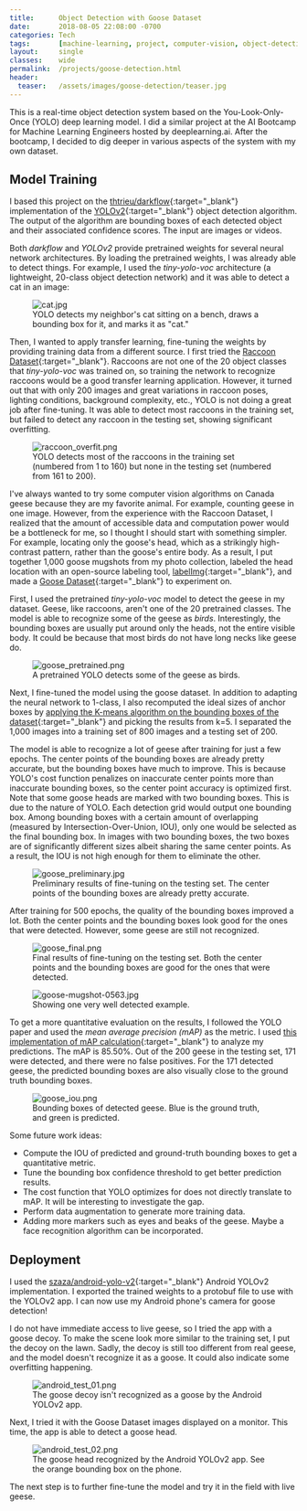 ```yaml
---
title:      Object Detection with Goose Dataset
date:       2018-08-05 22:08:00 -0700
categories: Tech
tags:       [machine-learning, project, computer-vision, object-detection, yolo]
layout:     single
classes:    wide
permalink:  /projects/goose-detection.html
header:
  teaser:   /assets/images/goose-detection/teaser.jpg
---
```


This is a real-time object detection system based on the You-Look-Only-Once (YOLO) deep learning model. I did a similar project at the AI Bootcamp for Machine Learning Engineers hosted by deeplearning.ai. After the bootcamp, I decided to dig deeper in various aspects of the system with my own dataset.

## Model Training

I based this project on the [thtrieu/darkflow](https://github.com/thtrieu/darkflow){:target="_blank"} implementation of the [YOLOv2](https://arxiv.org/abs/1612.08242){:target="_blank"} object detection algorithm. The output of the algorithm are bounding boxes of each detected object and their associated confidence scores. The input are images or videos.

Both *darkflow* and *YOLOv2* provide pretrained weights for several neural network architectures. By loading the pretrained weights, I was already able to detect things. For example, I used the *tiny-yolo-voc* architecture (a lightweight, 20-class object detection network) and it was able to detect a cat in an image:

<figure>
  <img src="{{site.url}}/assets/images/goose-detection/cat.jpg" alt="cat.jpg"/>
  <figcaption>YOLO detects my neighbor's cat sitting on a bench, draws a bounding box for it, and marks it as "cat."</figcaption>
</figure>

Then, I wanted to apply transfer learning, fine-tuning the weights by providing training data from a different source. I first tried the [Raccoon Dataset](https://github.com/datitran/raccoon_dataset){:target="_blank"}. Raccoons are not one of the 20 object classes that *tiny-yolo-voc* was trained on, so training the network to recognize raccoons would be a good transfer learning application. However, it turned out that with only 200 images and great variations in raccoon poses, lighting conditions, background complexity, etc., YOLO is not doing a great job after fine-tuning. It was able to detect most raccoons in the training set, but failed to detect any raccoon in the testing set, showing significant overfitting.

<figure>
  <img src="{{site.url}}/assets/images/goose-detection/raccoon_overfit.png" alt="raccoon_overfit.png"/>
  <figcaption>YOLO detects most of the raccoons in the training set (numbered from 1 to 160) but none in the testing set (numbered from 161 to 200).</figcaption>
</figure>

I've always wanted to try some computer vision algorithms on Canada geese because they are my favorite animal. For example, counting geese in one image. However, from the experience with the Raccoon Dataset, I realized that the amount of accessible data and computation power would be a bottleneck for me, so I thought I should start with something simpler. For example, locating only the goose's head, which as a strikingly high-contrast pattern, rather than the goose's entire body. As a result, I put together 1,000 goose mugshots from my photo collection, labeled the head location with an open-source labeling tool, [labelImg](https://github.com/tzutalin/labelImg){:target="_blank"}, and made a [Goose Dataset](https://github.com/steggie3/goose-dataset){:target="_blank"} to experiment on.

First, I used the pretrained *tiny-yolo-voc* model to detect the geese in my dataset. Geese, like raccoons, aren't one of the 20 pretrained classes. The model is able to recognize some of the geese as *birds*. Interestingly, the bounding boxes are usually put around only the heads, not the entire visible body. It could be because that most birds do not have long necks like geese do.

<figure>
  <img src="{{site.url}}/assets/images/goose-detection/goose_pretrained.png" alt="goose_pretrained.png"/>
  <figcaption>A pretrained YOLO detects some of the geese as birds.</figcaption>
</figure>

Next, I fine-tuned the model using the goose dataset. In addition to adapting the neural network to 1-class, I also recomputed the ideal sizes of anchor boxes by [applying the K-means algorithm on the bounding boxes of the dataset](https://github.com/steggie3/goose-dataset/blob/master/notebooks/compute_anchor_box.ipynb){:target="_blank"} and picking the results from k=5. I separated the 1,000 images into a training set of 800 images and a testing set of 200. 

The model is able to recognize a lot of geese after training for just a few epochs. The center points of the bounding boxes are already pretty accurate, but the bounding boxes have much to improve. This is because YOLO's cost function penalizes on inaccurate center points more than inaccurate bounding boxes, so the center point accuracy is optimized first. Note that some goose heads are marked with two bounding boxes. This is due to the nature of YOLO. Each detection grid would output one bounding box. Among bounding boxes with a certain amount of overlapping (measured by Intersection-Over-Union, IOU), only one would be selected as the final bounding box. In images with two bounding boxes, the two boxes are of significantly different sizes albeit sharing the same center points. As a result, the IOU is not high enough for them to eliminate the other.

<figure>
  <img src="{{site.url}}/assets/images/goose-detection/goose_preliminary.jpg" alt="goose_preliminary.jpg"/>
  <figcaption>Preliminary results of fine-tuning on the testing set. The center points of the bounding boxes are already pretty accurate.</figcaption>
</figure>

After training for 500 epochs, the quality of the bounding boxes improved a lot. Both the center points and the bounding boxes look good for the ones that were detected. However, some geese are still not recognized.

<figure>
  <img src="{{site.url}}/assets/images/goose-detection/goose_final.png" alt="goose_final.png"/>
  <figcaption>Final results of fine-tuning on the testing set. Both the center points and the bounding boxes are good for the ones that were detected.</figcaption>
</figure>

<figure>
  <img src="{{site.url}}/assets/images/goose-detection/goose-mugshot-0563.jpg" alt="goose-mugshot-0563.jpg"/>
  <figcaption>Showing one very well detected example.</figcaption>
</figure>

To get a more quantitative evaluation on the results, I followed the YOLO paper and used the *mean average precision (mAP)* as the metric. I used [this implementation of mAP calculation](https://github.com/Cartucho/mAP){:target="_blank"} to analyze my predictions. The mAP is 85.50%. Out of the 200 geese in the testing set, 171 were detected, and there were no false positives. For the 171 detected geese, the predicted bounding boxes are also visually close to the ground truth bounding boxes.

<figure>
  <img src="{{site.url}}/assets/images/goose-detection/goose_iou.png" alt="goose_iou.png"/>
  <figcaption>Bounding boxes of detected geese. Blue is the ground truth, and green is predicted.</figcaption>
</figure>

Some future work ideas:
- Compute the IOU of predicted and ground-truth bounding boxes to get a quantitative metric.
- Tune the bounding box confidence threshold to get better prediction results.
- The cost function that YOLO optimizes for does not directly translate to mAP. It will be interesting to investigate the gap.
- Perform data augmentation to generate more training data.
- Adding more markers such as eyes and beaks of the geese. Maybe a face recognition algorithm can be incorporated.

## Deployment

I used the [szaza/android-yolo-v2](https://github.com/szaza/android-yolo-v2){:target="_blank"} Android YOLOv2 implementation. I exported the trained weights to a protobuf file to use with the YOLOv2 app. I can now use my Android phone's camera for goose detection!

I do not have immediate access to live geese, so I tried the app with a goose decoy. To make the scene look more similar to the training set, I put the decoy on the lawn. Sadly, the decoy is still too different from real geese, and the model doesn't recognize it as a goose. It could also indicate some overfitting happening.

<figure>
  <img src="{{site.url}}/assets/images/goose-detection/android_test_01.png" alt="android_test_01.png"/>
  <figcaption>The goose decoy isn't recognized as a goose by the Android YOLOv2 app.</figcaption>
</figure>

Next, I tried it with the Goose Dataset images displayed on a monitor. This time, the app is able to detect a goose head.

<figure>
  <img src="{{site.url}}/assets/images/goose-detection/android_test_02.png" alt="android_test_02.png"/>
  <figcaption>The goose head recognized by the Android YOLOv2 app. See the orange bounding box on the phone.</figcaption>
</figure>

The next step is to further fine-tune the model and try it in the field with live geese.